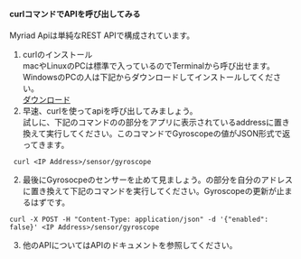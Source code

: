 #### curlコマンドでAPIを呼び出してみる 
Myriad Apiは単純なREST APIで構成されています。

1. curlのインストール  
macやLinuxのPCは標準で入っているのでTerminalから呼び出せます。  
WindowsのPCの人は下記からダウンロードしてインストールしてください。  
[ダウンロード](https://curl.haxx.se/download.html)
1. 早速、curlを使ってapiを呼び出してみましょう。    
試しに、下記のコマンドの<IP Address>の部分をアプリに表示されているaddressに置き換えて実行してください。このコマンドでGyroscopeの値がJSON形式で返ってきます。  
```curl
 curl <IP Address>/sensor/gyroscope
```
2. 最後にGyrosocpeのセンサーを止めて見ましょう。<IP Address>の部分を自分のアドレスに置き換えて下記のコマンドを実行してください。Gyroscopeの更新が止まるはずです。  
```curl
curl -X POST -H "Content-Type: application/json" -d '{"enabled": false}' <IP Address>/sensor/gyroscope
```
3. 他のAPIについてはAPIのドキュメントを参照してください。
